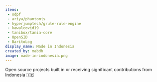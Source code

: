 ```yaml
---
items:
 - odpf
 - ariya/phantomjs
 - hyperjumptech/grule-rule-engine
 - kawalcovid19
 - tanibox/tania-core
 - OpenSID
 - BaritoLog
display_name: Made in Indonesia
created_by: mabdh
image: made-in-indonesia.png
---
```

Open source projects built in or receiving significant contributions from Indonesia :indonesia:
